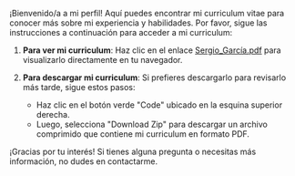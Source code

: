 ¡Bienvenido/a a mi perfil! Aquí puedes encontrar mi curriculum vitae para conocer más sobre mi experiencia y habilidades. Por favor, sigue las instrucciones a continuación para acceder a mi curriculum:

1. **Para ver mi curriculum**: Haz clic en el enlace [Sergio_García.pdf]([ruta/al/archivo/Sergio%20Garc%C3%ADa.pdf](https://github.com/Sergiioog/Curriculum_Sergio/blob/main/Sergio%20Garc%C3%ADa.pdf)) para visualizarlo directamente en tu navegador.

2. **Para descargar mi curriculum**: Si prefieres descargarlo para revisarlo más tarde, sigue estos pasos:
   - Haz clic en el botón verde "Code" ubicado en la esquina superior derecha.
   - Luego, selecciona "Download Zip" para descargar un archivo comprimido que contiene mi curriculum en formato PDF.

¡Gracias por tu interés! Si tienes alguna pregunta o necesitas más información, no dudes en contactarme.

